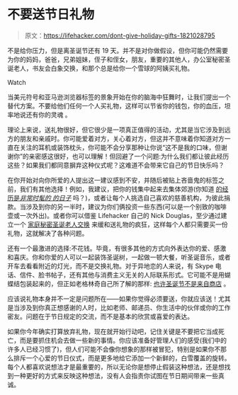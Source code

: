 # 不要送节日礼物

> 原文：<https://lifehacker.com/dont-give-holiday-gifts-1821028795>

不是给你压力，但是离圣诞节还有 19 天。并不是对你做假设，但你可能仍然需要为你的妈妈，爸爸，兄弟姐妹，侄子和侄女，朋友，重要的其他人，办公室秘密圣诞老人，书友会白象交换，和那个总是给你一个雪球的阿姨买礼物。

Watch

当美元符号和亚马逊浏览器标签的景象开始在你的脑海中狂舞时，让我们提出一个替代方案。不要给他们任何一个人买礼物，这样可以节省你的钱包，你的血压，坦率地说还有你的灵魂 。

理论上来说，送礼物很好，但它很少是一项真正值得的活动，尤其是当它涉及到远方的朋友和亲戚时。你可能爱着对方，关心着对方，但这并不意味着你知道对方一直在关注的耳机或装饰枕头，你可能不会分享那种让你说“这不是我的口味，但谢谢你”的亲密感这很好，也可以理解！但回避了一个问题:为什么我们都让彼此经历这些？如果我们都同意摒弃这种仪式呢？这难道不会带来它自己的节日快乐吗？

在你开始对向你所爱的人提出这一建议感到不安，并随后被贴上吝啬鬼的标签之前，我们有其他选择！例如，我建议，把你的钱集中起来去集体郊游(你知道 [的经历是*非常时髦的* *的日子*](https://www.cnbc.com/2016/05/05/millennials-are-prioritizing-experiences-over-stuff.html) 吗？)，或者让每个人挑选自己喜欢的慈善机构，为彼此捐款。当涉及到你的另一半时，建议为你们俩投资一些东西(可以是一个别致的咖啡壶或一次外出)。或者你可以借鉴 Lifehacker 自己的 Nick Douglas，至少通过建立一个 [家庭秘密圣诞老人交换](https://lifehacker.com/secret-santa-saved-my-family-gift-exchange-1820920130) 来缓和送礼物的疯狂，这样每个人都只需要买一份礼物，这就解决了各种问题。

还有一个最激进的选择:不花钱。毕竟，有很多其他的方式向外表达你的爱、感激和喜庆。你和你爱的人可以一起装饰圣诞树，一起做一顿大餐，听圣诞音乐，或者开车去看看附近的灯光，而不是交换礼物。对于异地恋的人来说，有 Skype 电话、信件、脸书帖子，还有其他与消费主义无关的人际联系形式。它可能不是用蝴蝶结包装起来的，但正如老格林奇自己所了解的那样: [也许圣诞节不是来自商店](https://www.youtube.com/watch?v=hqOOUJFv1n0) 。

应该说礼物本身并不一定是问题所在——如果你觉得必须要送，你就应该送！尤其是当涉及到你真正想感谢的人时，比如老师、邮递员、你生活中的伙伴或你的工作密友。问题在于节日规定的交流，而不是基本的欣赏或喜爱的表达。

如果你今年确实打算放弃礼物，现在就开始行动吧，记住关键是不要把它当成死亡，而是要抓住机会去做一些新的事情。你应该准备好管理人们的感受(我们中的许多人已经习惯了)，但人们可能不会像你想象的那样被冒犯，特别是如果你不那么排斥一个心爱的节日仪式，而是更多地给它添加一个新鲜的，白雪覆盖的旋转。每个人都喜欢说想法才是最重要的，所以无论你是想停止假装这种想法，还是想找到一种更好的方式来反映这种想法，没有人会指责你试图在节日期间带来一些真诚。